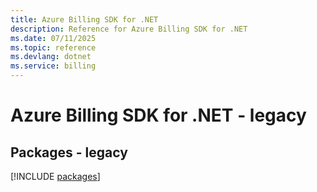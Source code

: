 ```yaml
---
title: Azure Billing SDK for .NET
description: Reference for Azure Billing SDK for .NET
ms.date: 07/11/2025
ms.topic: reference
ms.devlang: dotnet
ms.service: billing
---
```

# Azure Billing SDK for .NET - legacy
## Packages - legacy
[!INCLUDE [packages](billing-index.md)]